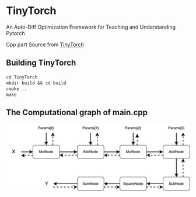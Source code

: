 # TinyTorch

An Auto-Diff Optimization Framework for Teaching and Understanding Pytorch

Cpp part Source from [TinyTorch](https://github.com/darglein/TinyTorch)

## Building TinyTorch

```shell
cd TinyTorch
mkdir build && cd build
cmake ..
make
```

## The Computational graph of main.cpp

![image](resources/TinyTorch_graph.png)
